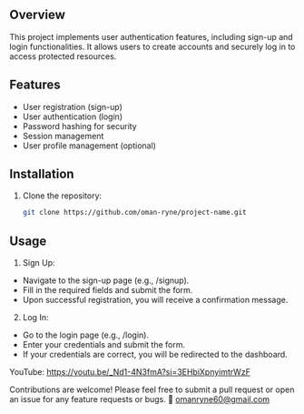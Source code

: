 ## Overview

This project implements user authentication features, including sign-up and login functionalities. It allows users to create accounts and securely log in to access protected resources.

## Features

- User registration (sign-up)
- User authentication (login)
- Password hashing for security
- Session management
- User profile management (optional)

## Installation

1. Clone the repository:
   ```bash
   git clone https://github.com/oman-ryne/project-name.git

## Usage

1. Sign Up:
- Navigate to the sign-up page (e.g., /signup).
- Fill in the required fields and submit the form.
- Upon successful registration, you will receive a confirmation message.

2. Log In:
- Go to the login page (e.g., /login).
- Enter your credentials and submit the form.
- If your credentials are correct, you will be redirected to the dashboard.

YouTube: https://youtu.be/_Nd1-4N3fmA?si=3EHbiXpnyimtrWzF

Contributions are welcome! Please feel free to submit a pull request or open an issue for any feature requests or bugs. 📧 omanryne60@gmail.com

